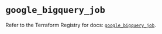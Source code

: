 # `google_bigquery_job`

Refer to the Terraform Registry for docs: [`google_bigquery_job`](https://registry.terraform.io/providers/hashicorp/google/5.32.0/docs/resources/bigquery_job).
